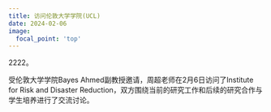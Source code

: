 ```yaml
---
title: 访问伦敦大学学院(UCL)
date: 2024-02-06
image:
  focal_point: 'top'
---
```


2222。

<!--more-->
受伦敦大学学院Bayes Ahmed副教授邀请，周超老师在2月6日访问了Institute for Risk and Disaster Reduction，双方围绕当前的研究工作和后续的研究合作与学生培养进行了交流讨论。
